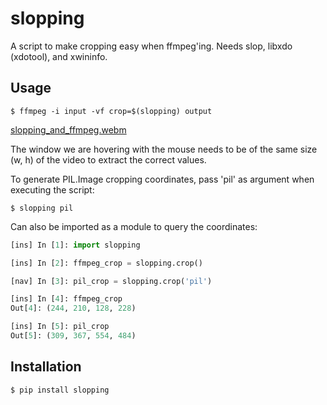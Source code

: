# slopping
A script to make cropping easy when ffmpeg'ing. Needs slop, libxdo (xdotool), and xwininfo.

## Usage
```console
$ ffmpeg -i input -vf crop=$(slopping) output
```

[slopping_and_ffmpeg.webm](https://user-images.githubusercontent.com/31898900/180082865-dfd17cc2-be30-433d-a6ef-dc1f575510d4.webm)

The window we are hovering with the mouse needs to be of the same size (w, h) of the video to extract the correct values.

To generate PIL.Image cropping coordinates, pass 'pil' as argument when executing the script: 
```console
$ slopping pil
```

Can also be imported as a module to query the coordinates:
```python
[ins] In [1]: import slopping

[ins] In [2]: ffmpeg_crop = slopping.crop()

[nav] In [3]: pil_crop = slopping.crop('pil')

[ins] In [4]: ffmpeg_crop
Out[4]: (244, 210, 128, 228)

[ins] In [5]: pil_crop
Out[5]: (309, 367, 554, 484)
```

## Installation

```console
$ pip install slopping
```
